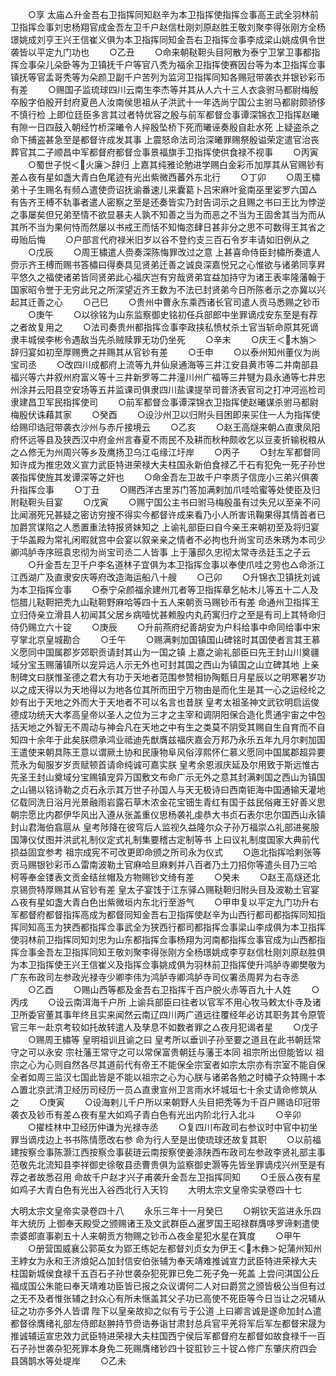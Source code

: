 <!-- { "loadSidebar": true } -->
　　○享  太庙△升金吾右卫指挥同知赵辛为本卫指挥使指挥佥事高王武全羽林前卫指挥佥事刘忠杨翔官成金吾左卫千户赵信杜刚刘原赵胜王敬刘聚李得张刚方全杨璟姚成刘亨王兴王信崔义俱为本卫指挥同知金吾右卫指挥佥事李成梁山姚成俱令世袭皆以平定九门功也
　　○乙丑
　　○命来朝鞑靼头目阿散为泰宁卫掌卫事都指挥佥事朵儿朵卧等为卫镇抚千户等官八秃为福余卫指挥使赛因台等为本卫指挥佥事镇抚等官孟哥秃等为朵颜卫副千户苦列为监河卫指挥同知各赐冠带袭衣并银钞彩币有差
　　○赐国子监琉球四川云南生李杰等并其从人六十三人衣衾驸马都尉梅殷卒殷字伯殷开封府夏邑人汝南侯思祖从子洪武十一年选尚宁国公主驸马都尉颇骄侈不慎行检  上即位廷臣多言其过者特优容之殷与前军都督佥事谭深锦衣卫指挥赵曦有隙一日四鼓入朝经竹桥深曦令人捽殷坠桥下死而曦诬奏殷自赴水死  上疑盗杀之命下捕盗甚急至是都督许成发其事  上震怒命法司治深曦罪赐祭殷谥荣定遣官治丧葬官其二子顺昌中军都督府都督佥事景福旗手卫指挥使供食禄不视事
　　○丙寅
　　○蜀世子悦＜火廉＞辞归  上嘉其纯雅论勉进学赐白金彩币加厚其从官赐钞有差△夜有星如盏大青白色尾迹有光出紫微西蕃外东北行
　　○丁卯
　　○周王橚弟十子生赐名有频△遣使赍诏抚谕番速儿来囊葛卜吕宋麻叶瓮南巫里娑罗六国△有告齐王榑不轨事者遣人密察之至是还奏皆实乃封告词示之且赐之书曰王比为悖逆之事屡矣但兄弟至情不欲显暴夫人孰不知善之当为而恶之不当为王固舍其当为而从其所不当为果何恃而然屡以书戒王而恬不知悔恣肆日甚非分之思不可数得王其省之毋贻后悔
　　○户部言代府禄米旧岁以谷不登约支三百石令岁丰请如旧例从之
　　○戊辰
　　○周王橚遣人赍奏深陈悔罪改过之意  上甚喜命侍臣封橚所奏遣人赍示齐王榑而赐书答橚曰得奏具见贤弟迁善之诚良深嘉悦兄之心惟欲与诸弟同享昇平悠久之福使诸弟皆同贤弟此心福庆岂有穷哉贤弟宜益加持守为诸王表率隆藩翰于国家昭令誉于无穷此兄之所深望近齐王数为不法已封贤弟今日所陈者示之亦冀以兴起其迁善之心
　　○己巳
　　○贵州中曹永东乘西诸长官司遣人贡马悉赐之钞币
　　○庚午
　　○以徐铭为山东监察御史铭初任兵部郎中坐罪谪戍安东至是有荐之者故复用之
　　○法司奏贵州都指挥佥事李政挟私愤杖杀土官当斩命原其死谪隶丰城侯李彬令遇敌当先杀贼赎罪无功仍坐死
　　○辛未
　　○庆王＜木旃＞辞归宴如初至厚赐赉之并赐其从官钞有差
　　○壬申
　　○以泰州知州董仪为尚宝司丞
　　○改四川成都府上流等九井仙泉通海等三井江安县黄市等二井南部县福兴等六井叙州府富义等十三井新罗等二井潼川州广福等三井犍为县永通等七井忠州涂井云阳县空安场等五井监课司俱隶四川盐课提举司普济表官司之打冲河巡检司隶建昌卫军民指挥使司
　　○前军都督佥事谭深锦衣卫指挥使赵曦谋杀驸马都尉梅殷伏诛藉其家
　　○癸酉
　　○设沙州卫以归附头目困即来买住一人为指挥使给赐印诰冠带袭衣沙州与赤斤接境云
　　○乙亥
　　○赵王高燧来朝△直隶凤阳府怀远等县及狭西汉中府金州言春夏不雨民不及耕而秋种颇收乞以豆麦折输税粮从之△修无为州周兴等乡及鹰扬卫乌江屯缘江圩岸
　　○丙子
　　○封左军都督同知许成为推忠效义宣力武臣特进荣禄大夫柱国永新伯食禄乙千石有犯免一死子孙世袭指挥使旌其发谭深等之奸也
　　○命金吾左卫故千户李质子信庞小三弟兴俱袭升指挥佥事
　　○丁丑
　　○赐西洋古里苏门答加满剌加爪哇哈蜜等处使臣及归附鞑靼头目宴
　　○戊寅
　　○赐宁国公主书曰驸马梅殷虽有过失兄以至亲不问比闻溺死兄甚疑之密访穷搜不得实今都督许成来看乃小人所害讯鞠果得其情首者已加爵赏谋陷之人悉置重法特报贤妹知之  上谕礼部臣曰自今亲王来朝初至及将归宴于华盖殿为常礼闲暇就宫中会宴以叙亲亲之情者不必拘也升尚宝司丞朱琇为本司少卿鸿胪寺序班袁忠彻为尚宝司丞二人皆事  上于藩邸久忠彻太常寺丞廷玉之子云
　　○升金吾左卫千户李名道林子宜俱为本卫指挥佥事以奉使爪哇之劳也△命浙江江西湖广及直隶安庆等府改造海运船八十艘
　　○己卯
　　○升锦衣卫镇抚刘诚为本卫指挥佥事
　　○泰宁朵颜福余建州兀者等卫指挥章乞帖木儿等五十二人及恺腊儿鞑靼把秃九山鞑靼野麻哈等四十五人来朝贡马赐钞币有差  命通州卫指挥王立归侍亲立滑县人初闻其父居乡病噎忧甚赖股内丸药寓归疗之至是有司上其特命归侍仍赐立六十锭
　　○庚辰
　　○升前燕府纪善胡安为户科给事中命同给事中宋亨掌北京皇城勘合
　　○壬午
　　○赐满剌加国镇国山碑铭时其国使者言其王慕义愿同中国属郡岁郊职贡请封其山为一国之镇  上嘉之谕礼部臣曰先王封山川奠疆域分宝玉赐藩镇所以宠异远人示无外也可封其国之西山为镇国之山立碑其地  上亲制碑文曰朕惟圣德之君大有功于天地者范围参赞相协陶甄日月星辰以之明寒暑岁功以之成天得以为天地得以为地各位其所而田宁万物由是而化生是其一心之运经纶之妙有出于天地之外而大于天地者不可以名言也昔朕  皇考太祖圣神文武钦明启运俊德成功统天大孝高皇帝以圣人之位为三才之主宰和调阴阳保合造化贯通宇宙之中包括天地之外智无不周动与神会凡在天地之中有生之类莫不阴受其赐自生自育而不自知四十余年于此矣朕缵承鸿业祗迪先猷膺兹福庆嘉会万邦乃永乐五年九月尔剌加国王遣使来朝具陈王意以谓厥土协和民康物阜风俗淳熙怀仁慕义愿同中国属郡超异要荒永为甸服岁岁贡赋顿首请命纯诚可嘉实朕  皇考余恩淑庆延及尔用致于斯远惟古先圣王封山奠域分宝赐镇宠异万国敷文布命广示无外之意其封满剌国之西山为镇国之山锡以铭诗勒之贞石永示其万世子孙国人与天无极诗曰西南钜海中国通输天灌地亿载同洗日浴月光景融雨岩露石草木浓金花宝钿生青红有国于兹民俗雍王好善义思朝宗愿比内郡伊华风出入遵从张盖重仪思杨袭礼虔恭大书贞石表尔忠尔国西山永镇封山君海伯翕扈从  皇考陟降在彼穹后人监视久益隆尔众子孙万福崇△礼部进冕服国簿仪仗图并洪武礼制仪定式礼制集要稽古定制等书  上曰议礼制度国家大典前代损益固宜参考  祖宗成宪不可改更即命颁之所司永为仪式
　　○迤北指挥哈剌张等贡马赐银钞彩币△雷南波勒土官麻哈旦麻剌并八百者乃土刀招你等遣头目乃三哈柯等奉金镂表文贡金结丝帽及方物赐钞文绮有差
　　○癸未
　　○赵王高燧还北京锡赍特厚赐其从官钞有差  皇太子宴饯于江东驿△赐鞑靼归附头目及波勒土官宴△夜有星如盏大青白色出紫微垣内东北行至游气
　　○甲申复以平定九门功升右军都督府都督指挥高成为都督同知金吾右卫指挥使赵辛为山西行都司都指挥同知指挥同知高玉为狭西都指挥佥事武全为狭西行都司都指挥佥事梁山李成俱为本卫指挥使羽林前卫指挥同知刘忠为山东都指挥佥事杨翔为河南都指挥佥事官成为山西都指挥佥事金吾左卫指挥同知王敬刘聚李得张刚方全杨璟姚成李亨赵信杜刚刘原赵胜俱为本卫指挥使王兴王信崔义及指挥佥事姚成俱为羽林前卫指挥使升鸿胪寺卿樊敬为广东布政司左参政光禄寺少卿李伟为鸿胪寺卿鸿胪寺司仪署丞周昇为右寺丞
　　○乙酉
　　○赐山西等都及金吾右卫指挥千百户脱火赤等百九十人姓
　　○丙戌
　　○设云南洱海千户所  上谕兵部臣曰往者以官军不用心牧马敕太仆寺及诸卫所委官董其事年终且实来闻然云南辽四川两广道远往覆经年必访其职务其令原管官三年一赴京考较如托故转遣人及孳息不如数者罪之△夜月犯谒者星
　　○戊子
　　○赐周王橚等  皇明祖训且谕之曰  皇考所以垂训子孙至要之道且在此书朝廷常守之可以永安  宗社藩王常守之可以常保富贵朝廷与藩王本同  祖宗所出但能皆以  祖宗之心为心则自然各尽其道前代有帝王不能保全宗室者如宗太宗亦有宗室不能自保全者如周三监汉七国此皆是不能以祖宗之心为心朕与诸弟各勉之时橚子众特赐十本△置北京武清卫经历司经历一员△直隶宣州卫言雨水坏城垣七十余丈请命修筑从之
　　○庚寅
　　○设海剌儿千户所以来朝野人头目把秃等为千百户赐诰印冠带袭衣及钞币有差△夜有星大如鸡子青白色有光出内阶北行入北斗
　　○辛卯
　　○擢桂林中卫经历仲谦为光禄寺丞
　　○复四川布政司右参议时中官中初坐罪当谪戍边上书书陈情愿改右参  命为行人至是出使琉球还故复其职
　　○以前福建按察佥事陈灏江西按察佥事裴琏云南按察使姜涤陕西布政司左参政李贤礼部主事范敬先北流知县李祥御史徐敬县丞曹贵俱为监察御史灏等先皆坐罪谪戍兴州至是有荐之者故悉召用  命故千户赵才兴子甫袭升金吾左卫指挥同知
　　○壬辰△夜有星如鸡子大青白色有光出入谷西北行入天钧
　　大明太宗文皇帝实录卷四十七


大明太宗文皇帝实录卷四十八
　　永乐三年十一月癸巳
　　○朔钦天监进永乐四年大统历  上御奉天殿受之颁赐诸王及文武群臣△暹罗国王昭禄群膺哆罗谛剌遣使柰婆郎直事剃五十人来朝贡方物赐之钞币△夜金星犯水星在箕度
　　○甲午
　　○册营国威襄公郭英女为郢王练妃左都督刘贞女为伊王＜木彝＞妃蒲州知州王綍女为永和王济烺妃△加封信安伯张辅为奉天靖难推诚宣力武臣特进荣禄大夫柱国新城侯食禄千五百石子孙世袭杂犯死罪已免二死子免一死盖  上尝问淇国公丘福成国公朱能曰奉天靖难功臣皆已报之众议谓何二人对曰爵赏之颁皆极公当但有过之无不及者惟张辅之封众心有所未惬盖其父子功已高使不死臣等今日当让之况辅从征之功亦多外人皆谓  陛下以皇亲故抑之似有亏于公道  上曰卿言诚是遂命加封△遣都督徐膺绪礼部左侍郎赵翀持节赍诰券诣甘肃封总兵官平羌将军后军左都督宋晟为推诚辅运宣忠效力武臣特进荣禄大夫柱国西宁侯后军都督府左都督如故食禄千一百石子孙世袭杂犯死罪本身免二死赐膺绪钞四十锭羾钞三十锭△修广东肇庆府四会县鵶鹊水等处堤岸
　　○乙未

